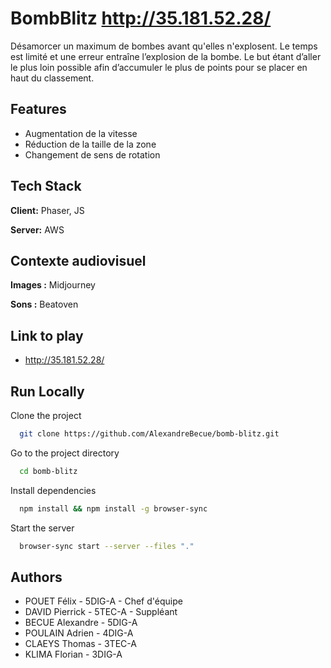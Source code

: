 
# BombBlitz http://35.181.52.28/

Désamorcer un maximum de bombes avant qu'elles n'explosent. Le temps est limité et une erreur entraîne l’explosion de la bombe. Le but étant d’aller le plus loin possible afin d’accumuler le plus de points pour se placer en haut du classement.


## Features

- Augmentation de la vitesse
- Réduction de la taille de la zone
- Changement de sens de rotation



## Tech Stack

**Client:** Phaser, JS

**Server:** AWS

## Contexte audiovisuel
**Images :** Midjourney

**Sons :** Beatoven


## Link to play

- http://35.181.52.28/
## Run Locally

Clone the project

```bash
  git clone https://github.com/AlexandreBecue/bomb-blitz.git
```

Go to the project directory

```bash
  cd bomb-blitz
```

Install dependencies

```bash
  npm install && npm install -g browser-sync
```

Start the server

```bash
  browser-sync start --server --files "."
```


## Authors

- POUET Félix - 5DIG-A - Chef d'équipe
- DAVID Pierrick - 5TEC-A - Suppléant 
- BECUE Alexandre - 5DIG-A
- POULAIN Adrien - 4DIG-A
- CLAEYS Thomas - 3TEC-A
- KLIMA Florian - 3DIG-A
